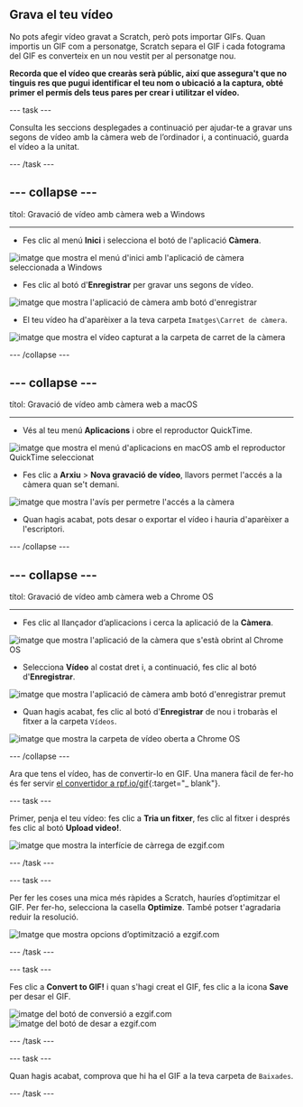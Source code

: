 ## Grava el teu vídeo

No pots afegir vídeo gravat a Scratch, però pots importar GIFs. Quan importis un GIF com a personatge, Scratch separa el GIF i cada fotograma del GIF es converteix en un nou vestit per al personatge nou.

**Recorda que el vídeo que crearàs serà públic, així que assegura't que no tinguis res que pugui identificar el teu nom o ubicació a la captura, obté primer el permís dels teus pares per crear i utilitzar el vídeo.**

--- task ---

Consulta les seccions desplegades a continuació per ajudar-te a gravar uns segons de vídeo amb la càmera web de l’ordinador i, a continuació, guarda el vídeo a la unitat.

--- /task ---

--- collapse ---
---

títol: Gravació de vídeo amb càmera web a Windows

---
- Fes clic al menú **Inici** i selecciona el botó de l'aplicació **Càmera**.

![imatge que mostra el menú d'inici amb l'aplicació de càmera seleccionada a Windows](images/camera-app.png)

- Fes clic al botó d'**Enregistrar** per gravar uns segons de vídeo.

![imatge que mostra l'aplicació de càmera amb botó d'enregistrar](images/record-win.png)

- El teu vídeo ha d'aparèixer a la teva carpeta `Imatges\Carret de càmera`.

![imatge que mostra el vídeo capturat a la carpeta de carret de la càmera](images/camera-roll.png)


--- /collapse ---

--- collapse ---
---

títol: Gravació de vídeo amb càmera web a macOS

---
- Vés al teu menú **Aplicacions** i obre el reproductor QuickTime.

![imatge que mostra el menú d'aplicacions en macOS amb el reproductor QuickTime seleccionat](images/quicktime.png)

- Fes clic a **Arxiu** > **Nova gravació de vídeo**, llavors permet l'accés a la càmera quan se't demani.

![imatge que mostra l'avís per permetre l'accés a la càmera](images/allow_cam_macOS.png)

- Quan hagis acabat, pots desar o exportar el vídeo i hauria d'aparèixer a l'escriptori.


--- /collapse ---

--- collapse ---
---

títol: Gravació de vídeo amb càmera web a Chrome OS

---

- Fes clic al llançador d’aplicacions i cerca la aplicació de la **Càmera**.

![imatge que mostra l'aplicació de la càmera que s'està obrint al Chrome OS](images/opencamera.png)

- Selecciona **Vídeo** al costat dret i, a continuació, fes clic al botó d'**Enregistrar**.

![imatge que mostra l'aplicació de càmera amb botó d'enregistrar premut](images/hitrecord.png)

- Quan hagis acabat, fes clic al botó d'**Enregistrar** de nou i trobaràs el fitxer a la carpeta `Vídeos`.

![imatge que mostra la carpeta de vídeo oberta a Chrome OS](images/videosfolder.png)

--- /collapse ---

Ara que tens el vídeo, has de convertir-lo en GIF. Una manera fàcil de fer-ho és fer servir [el convertidor a rpf.io/gif](https://rpf.io/gif){:target="_ blank"}.

--- task ---

Primer, penja el teu vídeo: fes clic a **Tria un fitxer**, fes clic al fitxer i després fes clic al botó **Upload video!**.

![imatge que mostra la interfície de càrrega de ezgif.com](images/ezgif-upload.png)

--- /task ---

--- task ---

Per fer les coses una mica més ràpides a Scratch, hauríes d’optimitzar el GIF. Per fer-ho, selecciona la casella **Optimize**. També potser t'agradaria reduir la resolució.

![Imatge que mostra opcions d’optimització a ezgif.com](images/optimise-gif.png)

--- /task ---

--- task ---

Fes clic a **Convert to GIF!** i quan s'hagi creat el GIF, fes clic a la icona **Save** per desar el GIF.

![imatge del botó de conversió a ezgif.com](images/convert_btn.png) ![imatge del botó de desar a ezgif.com](images/save_icon.png)

--- /task ---


--- task ---

Quan hagis acabat, comprova que hi ha el GIF a la teva carpeta de `Baixades`.

--- /task ---




